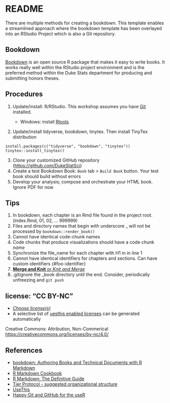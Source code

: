 # README  
There are multiple methods for creating a bookdown.  This template enables a streamlined approach where the bookdown template has been overlayed into an RStudio Project which is also a Git repository.

## Bookdown  
[Bookdown](https://bookdown.org/home/about/) is an open source R package that makes it easy to write books.  It works really well within the  RStudio project environment and is the preferred method within the Duke Stats department for producing and submitting honors theses. 

## Procedures  
1. Update/install: R/RStudio.  This workshop assumes you have [Git](https://git-scm.com/) installed.  

    - Windows: install [Rtools](https://cran.r-project.org/bin/windows/Rtools/)  
    
2. Update/install tidyverse, bookdown, tinytex.  Then install TinyTex distribution

```
install.packages(c("tidyverse", "bookdown", "tinytex"))
tinytex::install_tinytex()   
```

3. Clone your customized GitHub repository (https://github.com/DukeStatSci)
3. Create a test Bookdown Book:  `Book` tab > `Build Book` button.  Your test book should build without errors
4. Develop your analysis; compose and orchestrate your HTML book.  Ignore PDF for now

## Tips  
1. In bookdown, each chapter is an Rmd file found in the project root.  (index.Rmd, 01, 02, ... 999999)
1. Files and directory names that begin with underscore _ will not be processed by `bookdown::render_book()`
1. Cannot have identical code-chunk names
1. Code chunks that produce visualizations should have a code chunk _name_
1. Synchronize the file_name for each chapter with H1 in in line 1
1. Cannot have identical identifiers for chapters and sections.  Can have custom identifiers {#foo-identifier}
1. [**Merge and Knit** or _Knit and Merge_](https://bookdown.org/yihui/bookdown/new-session.html)
1. .gitignore the _book directory until the end.  Consider, periodically unfreezing and `git push`


## license: “CC BY-NC”  
- [*Choose license(s)*](https://docs.google.com/presentation/d/1CcKWMUsH7ADCpLQZ57tfhiUIZYgKahmd_z45pVucVlw/edit#slide=id.g72011cc5c1_1_90)
- A selective list of [uesthis enabled licenses](https://usethis.r-lib.org/reference/licenses.html) can be generated automatically

Creative Commons: Attribution, Non-Commerical  
<https://creativecommons.org/licenses/by-nc/4.0/>

## References  
- [bookdown: Authoring Books and Technical Documents with R Markdown](https://bookdown.org/yihui/bookdown/)
- [R Markdown Cookbook](https://bookdown.org/yihui/rmarkdown-cookbook/)
- [R Markdown: The Definitive Guide](https://bookdown.org/yihui/rmarkdown/)
- [Tier Protocol - suggested organizational structure](https://www.projecttier.org/tier-protocol/specifications/#overview-of-the-documentation)
- [UseThis](https://usethis.r-lib.org/)
- [Happy Git and GitHub for the useR](https://happygitwithr.com/)



